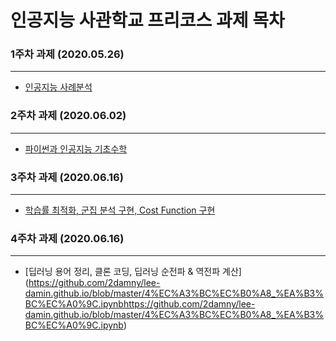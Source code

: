 # 인공지능 사관학교 프리코스 과제 목차

### 1주차 과제 (2020.05.26)
----------------------------------
 * [인공지능 사례분석](https://github.com/2damny/lee-damin.github.io/blob/master/1%EC%A3%BC%EC%B0%A8%EA%B3%BC%EC%A0%9C.ipynb)
 
 
 ### 2주차 과제 (2020.06.02)
 --------
* [파이썬과 인공지능 기초수학](https://github.com/2damny/lee-damin.github.io/blob/master/2%EC%A3%BC%EC%B0%A8%EA%B3%BC%EC%A0%9C.ipynb)


### 3주차 과제 (2020.06.16)
--------
* [학습률 최적화, 군집 분석 구현, Cost Function 구현](https://github.com/2damny/lee-damin.github.io/blob/master/3%EC%A3%BC%EC%B0%A8%EA%B3%BC%EC%A0%9C.ipynb)


### 4주차 과제 (2020.06.16)
--------
* [딥러닝 용어 정리, 클론 코딩, 딥러닝 순전파 & 역전파 계산] (https://github.com/2damny/lee-damin.github.io/blob/master/4%EC%A3%BC%EC%B0%A8_%EA%B3%BC%EC%A0%9C.ipynbhttps://github.com/2damny/lee-damin.github.io/blob/master/4%EC%A3%BC%EC%B0%A8_%EA%B3%BC%EC%A0%9C.ipynb)
